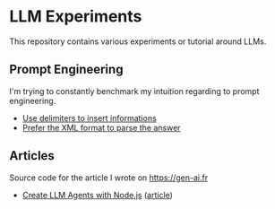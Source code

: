 # LLM Experiments

This repository contains various experiments or tutorial around LLMs.

## Prompt Engineering

I'm trying to constantly benchmark my intuition regarding to prompt engineering.  

- [Use delimiters to insert informations](https://github.com/Aschen/llm-experiments/tree/master/prompt-delimiter-benchmark)
- [Prefer the XML format to parse the answer](https://github.com/Aschen/llm-experiments/tree/master/prompt-action-benchmark)

## Articles

Source code for the article I wrote on https://gen-ai.fr

- [Create LLM Agents with Node.js](https://github.com/Aschen/llm-experiments/tree/master/article-agent-llm) ([article](https://gen-ai.fr/large-language-model/creer-un-agent-llm-en-node-js-partie-1/))

